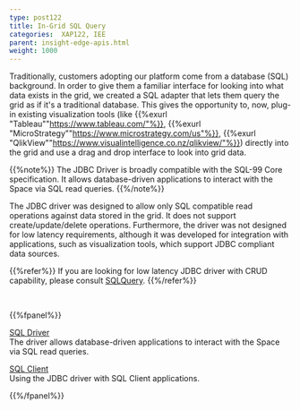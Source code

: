 ```yaml
---
type: post122
title: In-Grid SQL Query
categories:  XAP122, IEE
parent: insight-edge-apis.html
weight: 1000
---
```

 

Traditionally, customers adopting our platform come from a database (SQL) background. In order to give them a familiar interface for looking into what data exists in the grid, we created a SQL adapter that lets them query the grid as if it's a traditional database. 
This gives the opportunity to, now, plug-in existing visualization tools (like {{%exurl "Tableau""https://www.tableau.com/"%}}, {{%exurl "MicroStrategy""https://www.microstrategy.com/us"%}}, {{%exurl "QlikView""https://www.visualintelligence.co.nz/qlikview/"%}}) 
directly into the grid and use a drag and drop interface to look into grid data.

{{%note%}}
The JDBC Driver is broadly compatible with the SQL-99 Core specification. It allows database-driven applications to interact with the Space via SQL read queries. 
{{%/note%}}


The JDBC driver was designed to allow only SQL compatible read operations against data stored in the grid. 
It does not support create/update/delete operations. Furthermore, the driver was not designed for low latency requirements, although it was developed for integration with applications, such as visualization tools, which support JDBC compliant data sources.


{{%refer%}}
If you are looking for low latency JDBC driver with CRUD capability, please consult [SQLQuery](./jdbc-driver.html).
{{%/refer%}}
 
<br>
 
{{%fpanel%}}

[SQL Driver](./sql-driver.html)<br>
The driver allows database-driven applications to interact with the Space via SQL read queries.
 
[SQL Client](./sql-client.html)<br>
Using the JDBC driver with SQL Client applications.  
  
 
{{%/fpanel%}}

